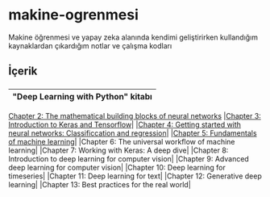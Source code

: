 # makine-ogrenmesi

Makine öğrenmesi ve yapay zeka alanında kendimi geliştirirken kullandığım kaynaklardan çıkardığım notlar ve çalışma kodları

## İçerik

### 
|"Deep Learning with Python" kitabı|
|---|
[Chapter 2: The mathematical building blocks of neural networks](https://github.com/gokhangokcen1/makine-ogrenmesi/blob/main/deep-learning-with-python/C02-mathematical-foundation-of-neural-networks.ipynb)
|[Chapter 3: Introduction to Keras and Tensorflow](https://github.com/gokhangokcen1/makine-ogrenmesi/blob/main/deep-learning-with-python/C03_intro_to_keras_and_tensorflow.ipynb)|
|[Chapter 4: Getting started with neural networks: Classificcation and regression](https://github.com/gokhangokcen1/makine-ogrenmesi/blob/main/deep-learning-with-python/C04_classification_and_regression.ipynb)|
|[Chapter 5: Fundamentals of machine learning](https://github.com/gokhangokcen1/makine-ogrenmesi/blob/main/deep-learning-with-python/C05_fundamentals_of_machine_learning.ipynb)|
|Chapter 6: The universal workflow of machine learning|
|Chapter 7: Working with Keras: A deep dive|
|Chapter 8: Introduction to deep learning for computer vision|
|Chapter 9: Advanced deep learning for computer vision|
|Chapter 10: Deep learning for timeseries|
|Chapter 11: Deep learning for text|
|Chapter 12: Generative deep learning|
|Chapter 13: Best practices for the real world|
